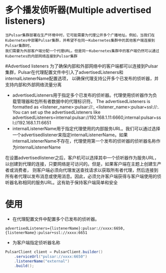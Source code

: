 # 多个播发侦听器(Multiple advertised listeners)
    当Pulsar集群部署在生产环境中时，它可能需要为代理公开多个广播地址。例如，当我们在Kubernetes中部署Pulsar集群，并希望不在同一Kubernetes集群中的其他客户端连接到Pulsar集群时，
    我们需要为外部客户端分配一个代理URL。但是同一Kubernetes集群中的客户端仍然可以通过Kubernetes的内部网络连接到Pulsar集群
#Advertised listeners
为了确保内部和外部网络中的客户端都可以连接到Pulsar集群，Pulsar在代理配置文件中引入了advertisedListeners和internalListenerName配置选项，
以确保代理支持公开多个已发布的侦听器，并支持内部和外部网络流量分离

- advertisedListeners用于指定多个已发布的侦听器。代理使用侦听器作为负载管理器和包所有者数据中的代理标识符。
  The advertisedListeners is formatted as <listener_name>:pulsar://<host>:<port>, <listener_name>:pulsar+ssl://<host>:<port>. You can set up the advertisedListeners like advertisedListeners=internal:pulsar://192.168.1.11:6660,internal:pulsar+ssl://192.168.1.11:6651
- internalListenerName用于指定代理使用的内部服务URL。我们可以通过选择一个advertisedlistener来指定internalListenerName。如果internalListenerName不存在，代理使用第一个发布的侦听器的侦听器名称作为internalListenerName

在设置advertisedlistener之后，客户机可以选择其中一个侦听器作为服务URL，以创建到代理的连接，只要网络是可访问的。但是，如果客户端在主题上创建生产者或消费者，
则客户端必须向代理发送查找请求以获取所有者代理，然后连接到所有者代理以发布消息或使用消息。因此，必须允许客户端获得与客户端使用的侦听器名称相同的服务URL。这有助于保持客户端简单和安全

# 使用
- 在代理配置文件中配置多个已发布的侦听器。
```text
advertisedListeners={listenerName}:pulsar://xxxx:6650,{listenerName}:pulsar+ssl://xxxx:6651
```
- 为客户端指定侦听器名称
```java
PulsarClient client = PulsarClient.builder()
    .serviceUrl("pulsar://xxxx:6650")
    .listenerName("external")
    .build();
```